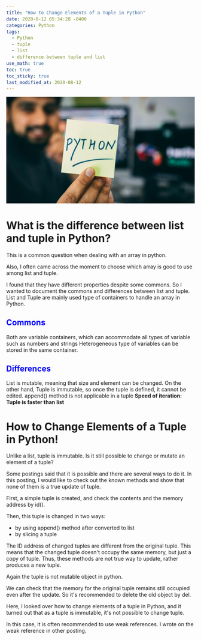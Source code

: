 ```yaml
---
title: "How to Change Elements of a Tuple in Python"
date: 2020-8-12 05:34:28 -0400
categories: Python
tags:
  - Python 
  - tuple
  - list 
  - difference between tuple and list 
use_math: true
toc: true
toc_sticky: true
last_modified_at: 2020-08-12
---
```


<img src="/assets/images/Python.jpg" width="800px" >


# What is the difference between list and tuple in Python? 

This is a common question when dealing with an array in python. 

Also, I often came across the moment to choose which array is good to use among list and tuple. 

I found that they have different properties despite some commons. 
So I wanted to document the commons and differences between list and tuple. List and Tuple are mainly used type of containers to handle an array in Python. 

## <span style="color:blue"> Commons  </span>

  Both are variable containers, which can accommodate all types of variable such as numbers and strings
  Heterogeneous type of variables can be stored in the same container. 


## <span style="color:blue"> Differences  </span>
  
  List is mutable, meaning that size and element can be changed. 
  On the other hand, Tuple is immutable, so once the tuple is defined, it cannot be edited. append() method is not applicable in a tuple
  **Speed of iteration: Tuple is faster than list**



# How to Change Elements of a Tuple in Python! 

Unlike a list, tuple is immutable. Is it still possible to change or mutate an element of a tuple? 

Some postings said that it is possible and there are several ways to do it. 
In this posting, I would like to check out the known methods and show that none of them is a true update of tuple. 

First, a simple tuple is created, and check the contents and the memory address by id(). 

Then, this tuple is changed in two ways: 

* by using append() method after converted to list 
* by slicing a tuple

The ID address of changed tuples are different from the original tuple. 
This means that the changed tuple doesn't occupy the same memory, but just a copy of tuple. 
Thus, these methods are not true way to update, rather produces a new tuple. 

Again the tuple is not mutable object in python. 

We can check that the memory for the original tuple remains still occupied even after the update. So it's recommended to delete the old object by del.

Here, I looked over how to change elements of a tuple in Python, and it turned out that as a tuple is immutable, it's not possible to change tuple. 

In this case, it is often recommended to use weak references. I wrote on the weak reference in other posting. 



